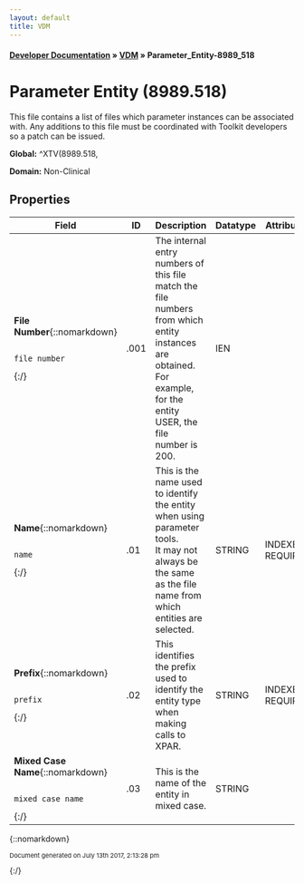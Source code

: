 ```yaml
---
layout: default
title: VDM
---
```


#### [Developer Documentation](../index) &#187; [VDM](TableOfContents) &#187; Parameter_Entity-8989_518<br/>
<a name="top"></a>
# Parameter Entity (8989.518)
This file contains a list of files which parameter instances can be associated with.  Any additions to this file must be coordinated with Toolkit developers so a patch can be issued.

**Global:** ^XTV(8989.518,

**Domain:** Non-Clinical

## Properties

Field | ID | Description | Datatype | Attributes | Range
--- | --- | --- | --- | --- | ---
**File Number**{::nomarkdown}<pre><code>  file_number</code></pre>{:/} | .001 | The internal entry numbers of this file match the file numbers from which<br/>entity instances are obtained.  For example, for the entity USER, the file<br/>number is 200. | IEN |  | 
**Name**{::nomarkdown}<pre><code>  name</code></pre>{:/} | .01 | This is the name used to identify the entity when using parameter tools.<br/>It may not always be the same as the file name from which entities are<br/>selected. | STRING | INDEXED<br/>REQUIRED | 
**Prefix**{::nomarkdown}<pre><code>  prefix</code></pre>{:/} | .02 | This identifies the prefix used to identify the entity type when making<br/>calls to XPAR. | STRING | INDEXED<br/>REQUIRED | 
**Mixed Case Name**{::nomarkdown}<pre><code>  mixed_case_name</code></pre>{:/} | .03 | This is the name of the entity in mixed case. | STRING |  | 



{::nomarkdown} <br/><p style="font-size: 11px">Document generated on July 13th 2017, 2:13:28 pm</p>{:/}